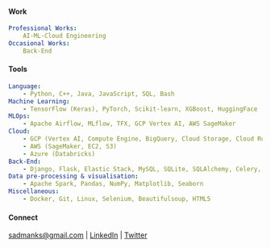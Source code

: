 #### Work

```yaml
Professional Works:
    AI-ML-Cloud Engineering
Occasional Works:
    Back-End
```
#### Tools
```yaml
Language: 
    - Python, C++, Java, JavaScript, SQL, Bash
Machine Learning: 
    - TensorFlow (Keras), PyTorch, Scikit-learn, XGBoost, HuggingFace
MLOps:                              
    - Apache Airflow, MLflow, TFX, GCP Vertex AI, AWS SageMaker
Cloud: 
    - GCP (Vertex AI, Compute Engine, BigQuery, Cloud Storage, Cloud Run, Cloud Functions, App Engine, Pub/Sub) 
    - AWS (SageMaker, EC2, S3)
    - Azure (Databricks)
Back-End: 
    - Django, Flask, Elastic Stack, MySQL, SQLite, SQLAlchemy, Celery, Redis
Data pre-processing & visualisation: 
    - Apache Spark, Pandas, NumPy, Matplotlib, Seaborn
Miscellaneous: 
    - Docker, Git, Linux, Selenium, Beautifulsoup, HTML5
```
#### Connect
sadmanks@gmail.com | 
[LinkedIn](https://www.linkedin.com/in/sksoumik) | [Twitter](https://twitter.com/sksoumik)
